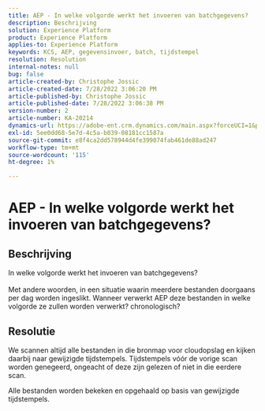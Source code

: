 ```yaml
---
title: AEP - In welke volgorde werkt het invoeren van batchgegevens?
description: Beschrijving
solution: Experience Platform
product: Experience Platform
applies-to: Experience Platform
keywords: KCS, AEP, gegevensinvoer, batch, tijdstempel
resolution: Resolution
internal-notes: null
bug: false
article-created-by: Christophe Jossic
article-created-date: 7/28/2022 3:06:20 PM
article-published-by: Christophe Jossic
article-published-date: 7/28/2022 3:06:38 PM
version-number: 2
article-number: KA-20214
dynamics-url: https://adobe-ent.crm.dynamics.com/main.aspx?forceUCI=1&pagetype=entityrecord&etn=knowledgearticle&id=c18d60d0-860e-ed11-82e5-000d3a379dbc
exl-id: 5ee0dd68-5e7d-4c5a-b039-08181cc1587a
source-git-commit: e8f4ca2dd578944d4fe399074fab461de88ad247
workflow-type: tm+mt
source-wordcount: '115'
ht-degree: 1%

---
```


# AEP - In welke volgorde werkt het invoeren van batchgegevens?

## Beschrijving

In welke volgorde werkt het invoeren van batchgegevens?<br><br>Met andere woorden, in een situatie waarin meerdere bestanden doorgaans per dag worden ingeslikt. Wanneer verwerkt AEP deze bestanden in welke volgorde ze zullen worden verwerkt? chronologisch?

## Resolutie


We scannen altijd alle bestanden in die bronmap voor cloudopslag en kijken daarbij naar gewijzigde tijdstempels. Tijdstempels vóór de vorige scan worden genegeerd, ongeacht of deze zijn gelezen of niet in die eerdere scan.

Alle bestanden worden bekeken en opgehaald op basis van gewijzigde tijdstempels.
